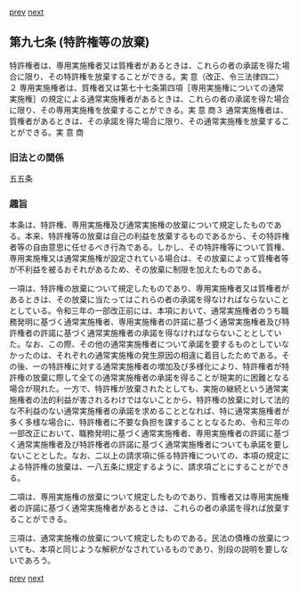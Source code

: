 [prev](/specific/markdowns/特許法/125_Mp-Ch_4-Se_1-At_96.md)
[next](/specific/markdowns/特許法/127_Mp-Ch_4-Se_1-At_98.md)
## 第九七条 (特許権等の放棄)
特許権者は、専用実施権者又は質権者があるときは、これらの者の承諾を得た場合に限り、その特許権を放棄することができる。実 意（改正、令三法律四二）２ 専用実施権者は、質権者又は第七十七条第四項［専用実施権についての通常実施権］の規定による通常実施権者があるときは、これらの者の承諾を得た場合に限り、その専用実施権を放棄することができる。実 意 商３ 通常実施権者は、質権者があるときは、その承諾を得た場合に限り、その通常実施権を放棄することができる。実 意 商


### 旧法との関係
五五条

### 趣旨
本条は、特許権、専用実施権及び通常実施権の放棄について規定したものである。本来、特許権等の放棄は自己の利益を放棄するものであるから、その特許権者等の自由意思に任せるべき行為である。しかし、その特許権等について質権、専用実施権又は通常実施権が設定されている場合は、その放棄によって質権者等が不利益を被るおそれがあるため、その放棄に制限を加えたものである。

一項は、特許権の放棄について規定したものであり、専用実施権者又は質権者があるときは、その放棄に当たってはこれらの者の承諾を得なければならないこととしている。令和三年の一部改正前には、本項において、通常実施権者のうち職務発明に基づく通常実施権者、専用実施権者の許諾に基づく通常実施権者及び特許権者の許諾に基づく通常実施権者の承諾を得なければならないこととしていた。なお、この際、その他の通常実施権者について承諾を要するものとしていなかったのは、それぞれの通常実施権の発生原因の相違に着目したためである。その後、一の特許権に対する通常実施権者の増加及び多様化により、特許権者が特許権の放棄に際して全ての通常実施権者の承諾を得ることが現実的に困難となる場合が現れた。一方で、特許権が放棄されたとしても、実施の継続という通常実施権者の法的利益が害されるわけではないことから、特許権の放棄に対して法的な不利益のない通常実施権者の承諾を求めることとなれば、特に通常実施権者が多く多様な場合に、特許権者に不要な負担を課することとなるため、令和三年の一部改正において、職務発明に基づく通常実施権者、専用実施権者の許諾に基づく通常実施権者及び特許権者の許諾に基づく通常実施権者についても承諾を要しないこととした。なお、二以上の請求項に係る特許権についての、本項の規定による特許権の放棄は、一八五条に規定するように、請求項ごとにすることができる。

二項は、専用実施権の放棄について規定したものであり、質権者又は専用実施権者の許諾に基づく通常実施権者があるときは、これらの者の承諾を得れば放棄することができる。

三項は、通常実施権の放棄について規定したものである。民法の債権の放棄についても、本項と同じような解釈がなされているものであり、別段の説明を要しないであろう。


[prev](/specific/markdowns/特許法/125_Mp-Ch_4-Se_1-At_96.md)
[next](/specific/markdowns/特許法/127_Mp-Ch_4-Se_1-At_98.md)